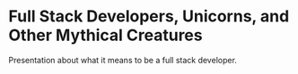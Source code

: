 # Full Stack Developers, Unicorns, and Other Mythical Creatures

Presentation about what it means to be a full stack developer.
